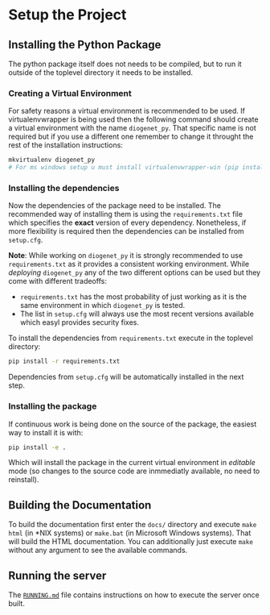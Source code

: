 # Setup the Project #

## Installing the Python Package ##

The python package itself does not needs to be compiled, but to run it outside
of the toplevel directory it needs to be installed.

### Creating a Virtual Environment ###

For safety reasons a virtual environment is recommended to be used. If
virtualenvwrapper is being used then the following command should create a
virtual environment with the name `diogenet_py`. That specific name is not
required but if you use a different one remember to change it throught the rest
of the installation instructions:

```sh
mkvirtualenv diogenet_py
# For ms windows setup u must install virtualenvwrapper-win (pip install virtualenvwrapper-win)
```

### Installing the dependencies ###

Now the dependencies of the package need to be installed. The recommended way
of installing them is using the `requirements.txt` file which specifies the **exact**
version of every dependency. Nonetheless, if more flexibility is required then the
dependencies can be installed from `setup.cfg`.

**Note**: While working on `diogenet_py` it is strongly recommended to use
`requirements.txt` as it provides a consistent working environment. While
*deploying* `diogenet_py` any of the two different options can be used but
they come with different tradeoffs:

- `requirements.txt` has the most probability of just working as it is the same
  environment in which `diogenet_py` is tested.
- The list in `setup.cfg` will always use the most recent versions available
  which easyl provides security fixes.

To install the dependencies from `requirements.txt` execute in the toplevel
directory:

```sh
pip install -r requirements.txt
```

Dependencies from `setup.cfg` will be automatically installed in the next step.

### Installing the package ###

If continuous work is being done on the source of the package, the easiest
way to install it is with:

```sh
pip install -e .
```

Which will install the package in the current virtual environment in *editable*
mode (so changes to the source code are inmmediatly available, no need to
reinstall).

## Building the Documentation ##

To build the documentation first enter the `docs/` directory and execute
`make html` (in \*NIX systems) or `make.bat` (in Microsoft Windows systems).
That will build the HTML documentation. You can additionally just execute
`make` without any argument to see the available commands.

## Running the server ##

The [`RUNNING.md`](RUNNING.md) file contains instructions on how to execute the
server once built.
